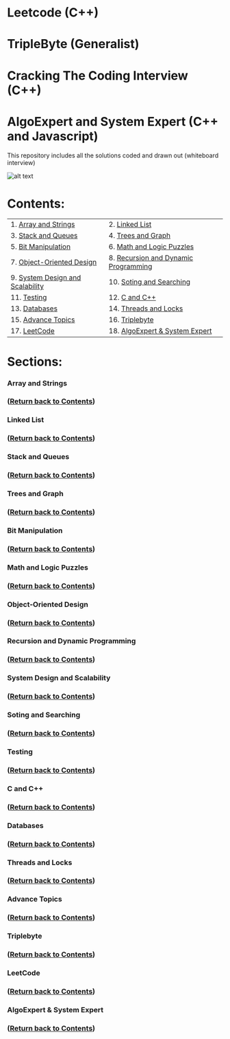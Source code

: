 # Leetcode (C++)
# TripleByte (Generalist)
# Cracking The Coding Interview (C++)
# AlgoExpert and System Expert (C++ and Javascript)

This repository includes all the solutions coded and drawn out (whiteboard interview) 

![alt text](https://github.com/rchavezj/Cracking_The_Coding_Interview/blob/master/alg.jpg)

# Contents: 
|                        |                                          |
| ---------------------- | ---------------------------------------- |
| 1. [Array and Strings](#Array-and-Strings)             |  2. [Linked List](#Linked-List) |
| 3. [Stack and Queues](#Stack-and-Queues)               |  4. [Trees and Graph](#Trees-and-Graph)|
| 5. [Bit Manipulation](#Bit-Manipulation)               |  6. [Math and Logic Puzzles](#Math-and-Logic-Puzzles) |
| 7. [Object-Oriented Design](#Object-Oriented-Design)   |  8. [Recursion and Dynamic Programming](#Recursion-and-Dynamic-Programming) |
| 9. [System Design and Scalability](#System-Design-and-Scalability)     |  10. [Soting and Searching](#Soting-and-Searching) |
| 11. [Testing](#Testing)                                |  12. [C and C++](#Cpp) |
| 13. [Databases](#Databases)                            |  14. [Threads and Locks](#Threads-and-Locks)  |
| 15. [Advance Topics](#Advance-Topics)                  |  16. [Triplebyte](#Triplebyte)    |  
| 17. [LeetCode](#LeetCode)                              |  18. [AlgoExpert & System Expert](#AlgoExpert) |


# Sections: 
### Array and Strings 
### ([Return back to Contents](#Contents))


### Linked List 
### ([Return back to Contents](#Contents))


### Stack and Queues
### ([Return back to Contents](#Contents))


### Trees and Graph
### ([Return back to Contents](#Contents))


### Bit Manipulation 
### ([Return back to Contents](#Contents))


### Math and Logic Puzzles
### ([Return back to Contents](#Contents))


### Object-Oriented Design 
### ([Return back to Contents](#Contents))


### Recursion and Dynamic Programming 
### ([Return back to Contents](#Contents))


### System Design and Scalability
### ([Return back to Contents](#Contents))


### Soting and Searching
### ([Return back to Contents](#Contents))


### Testing
### ([Return back to Contents](#Contents))


### C and C++
### ([Return back to Contents](#Contents))


### Databases
### ([Return back to Contents](#Contents))


### Threads and Locks
### ([Return back to Contents](#Contents))


### Advance Topics
### ([Return back to Contents](#Contents))


### Triplebyte
### ([Return back to Contents](#Contents))


### LeetCode
### ([Return back to Contents](#Contents))


### AlgoExpert & System Expert
### ([Return back to Contents](#Contents))
